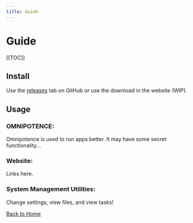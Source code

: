 ```yaml
---
title: Guide
---
```


# Guide

[[TOC]]

## Install

Use the [releases](https://github.com/WD-BYPASS/WD_BYPASS/releases) tab on GitHub or use the download in the website (WIP).

## Usage

### OMNIPOTENCE:

Omnipotence is used to run apps better.  It may have some secret functionality...

### Website:

Links here.

### System Management Utilities:

Change settings, view files, and view tasks!

[Back to Home](/)
